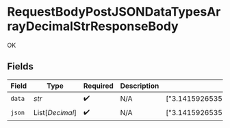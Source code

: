 # RequestBodyPostJSONDataTypesArrayDecimalStrResponseBody

OK


## Fields

| Field                                | Type                                 | Required                             | Description                          | Example                              |
| ------------------------------------ | ------------------------------------ | ------------------------------------ | ------------------------------------ | ------------------------------------ |
| `data`                               | *str*                                | :heavy_check_mark:                   | N/A                                  | ["3.141592653589793438462643383279"] |
| `json`                               | List[*Decimal*]                      | :heavy_check_mark:                   | N/A                                  | ["3.141592653589793438462643383279"] |